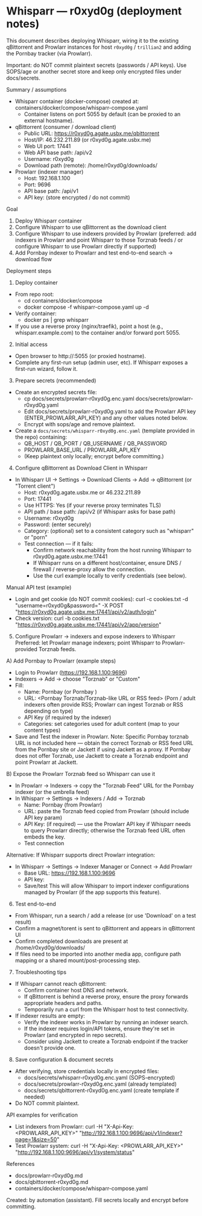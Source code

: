 # Whisparr — r0xyd0g (deployment notes)

This document describes deploying Whisparr, wiring it to the existing qBittorrent and Prowlarr instances for host `r0xyd0g` / `trillian2` and adding the Pornbay tracker (via Prowlarr).

Important: do NOT commit plaintext secrets (passwords / API keys). Use SOPS/age or another secret store and keep only encrypted files under docs/secrets.

Summary / assumptions
- Whisparr container (docker-compose) created at: containers/docker/compose/whisparr-compose.yaml
  - Container listens on port 5055 by default (can be proxied to an external hostname).
- qBittorrent (consumer / download client)
  - Public URL: https://r0xyd0g.agate.usbx.me/qbittorrent
  - Host/IP: 46.232.211.89 (or r0xyd0g.agate.usbx.me)
  - Web UI port: 17441
  - Web API base path: /api/v2
  - Username: r0xyd0g
  - Download path (remote): /home/r0xyd0g/downloads/
- Prowlarr (indexer manager)
  - Host: 192.168.1.100
  - Port: 9696
  - API base path: /api/v1
  - API key: (store encrypted / do not commit)

Goal
1) Deploy Whisparr container
2) Configure Whisparr to use qBittorrent as the download client
3) Configure Whisparr to use indexers provided by Prowlarr (preferred: add indexers in Prowlarr and point Whisparr to those Torznab feeds / or configure Whisparr to use Prowlarr directly if supported)
4) Add Pornbay indexer to Prowlarr and test end-to-end search -> download flow

Deployment steps

1) Deploy container
- From repo root:
  - cd containers/docker/compose
  - docker compose -f whisparr-compose.yaml up -d
- Verify container:
  - docker ps | grep whisparr
- If you use a reverse proxy (nginx/traefik), point a host (e.g., whisparr.example.com) to the container and/or forward port 5055.

2) Initial access
- Open browser to http://<host-or-ip>:5055 (or proxied hostname).
- Complete any first-run setup (admin user, etc). If Whisparr exposes a first-run wizard, follow it.

3) Prepare secrets (recommended)
- Create an encrypted secrets file:
  - cp docs/secrets/prowlarr-r0xyd0g.enc.yaml docs/secrets/prowlarr-r0xyd0g.yaml
  - Edit docs/secrets/prowlarr-r0xyd0g.yaml to add the Prowlarr API key (ENTER_PROWLARR_API_KEY) and any other values noted below.
  - Encrypt with sops/age and remove plaintext.
- Create a `docs/secrets/whisparr-r0xyd0g.enc.yaml` (template provided in the repo) containing:
  - QB_HOST / QB_PORT / QB_USERNAME / QB_PASSWORD
  - PROWLARR_BASE_URL / PROWLARR_API_KEY
  - (Keep plaintext only locally; encrypt before committing.)

4) Configure qBittorrent as Download Client in Whisparr
- In Whisparr UI -> Settings -> Download Clients -> Add -> qBittorrent (or "Torrent client")
  - Host: r0xyd0g.agate.usbx.me or 46.232.211.89
  - Port: 17441
  - Use HTTPS: Yes (if your reverse proxy terminates TLS)
  - API path / base path: /api/v2 (if Whisparr asks for base path)
  - Username: r0xyd0g
  - Password: (enter securely)
  - Category: (optional) set to a consistent category such as "whisparr" or "porn"
  - Test connection — if it fails:
    - Confirm network reachability from the host running Whisparr to r0xyd0g.agate.usbx.me:17441
    - If Whisparr runs on a different host/container, ensure DNS / firewall / reverse-proxy allow the connection.
    - Use the curl example locally to verify credentials (see below).

Manual API test (example)
- Login and get cookie (do NOT commit cookies):
  curl -c cookies.txt -d "username=r0xyd0g&password=<REDACTED>" -X POST "https://r0xyd0g.agate.usbx.me:17441/api/v2/auth/login"
- Check version:
  curl -b cookies.txt "https://r0xyd0g.agate.usbx.me:17441/api/v2/app/version"

5) Configure Prowlarr -> indexers and expose indexers to Whisparr
Preferred: let Prowlarr manage indexers; point Whisparr to Prowlarr-provided Torznab feeds.

A) Add Pornbay to Prowlarr (example steps)
- Login to Prowlarr (https://192.168.1.100:9696)
- Indexers -> Add -> choose "Torznab" or "Custom"
- Fill:
  - Name: Pornbay (or Pornbay <region>)
  - URL: <Pornbay Torznab/Torznab-like URL or RSS feed> (Porn / adult indexers often provide RSS; Prowlarr can ingest Torznab or RSS depending on type)
  - API Key (if required by the indexer)
  - Categories: set categories used for adult content (map to your content types)
- Save and Test the indexer in Prowlarr.
Note: Specific Pornbay torznab URL is not included here — obtain the correct Torznab or RSS feed URL from the Pornbay site or Jackett if using Jackett as a proxy. If Pornbay does not offer Torznab, use Jackett to create a Torznab endpoint and point Prowlarr at Jackett.

B) Expose the Prowlarr Torznab feed so Whisparr can use it
- In Prowlarr -> Indexers -> copy the "Torznab Feed" URL for the Pornbay indexer (or the umbrella feed)
- In Whisparr -> Settings -> Indexers / Add -> Torznab
  - Name: Pornbay (from Prowlarr)
  - URL: paste the Torznab feed copied from Prowlarr (should include API key param)
  - API Key: (if required) — use the Prowlarr API key if Whisparr needs to query Prowlarr directly; otherwise the Torznab feed URL often embeds the key.
  - Test connection

Alternative: If Whisparr supports direct Prowlarr integration:
- In Whisparr -> Settings -> Indexer Manager or Connect -> Add Prowlarr
  - Base URL: https://192.168.1.100:9696
  - API key: <enter Prowlarr API key>
  - Save/test
This will allow Whisparr to import indexer configurations managed by Prowlarr (if the app supports this feature).

6) Test end-to-end
- From Whisparr, run a search / add a release (or use 'Download' on a test result)
- Confirm a magnet/torent is sent to qBittorrent and appears in qBittorrent UI
- Confirm completed downloads are present at /home/r0xyd0g/downloads/
- If files need to be imported into another media app, configure path mapping or a shared mount/post-processing step.

7) Troubleshooting tips
- If Whisparr cannot reach qBittorrent:
  - Confirm container host DNS and network.
  - If qBittorrent is behind a reverse proxy, ensure the proxy forwards appropriate headers and paths.
  - Temporarily run a curl from the Whisparr host to test connectivity.
- If indexer results are empty:
  - Verify the indexer works in Prowlarr by running an indexer search.
  - If the indexer requires login/API tokens, ensure they're set in Prowlarr (and encrypted in repo secrets).
  - Consider using Jackett to create a Torznab endpoint if the tracker doesn't provide one.

8) Save configuration & document secrets
- After verifying, store credentials locally in encrypted files:
  - docs/secrets/whisparr-r0xyd0g.enc.yaml (SOPS-encrypted)
  - docs/secrets/prowlarr-r0xyd0g.enc.yaml (already templated)
  - docs/secrets/qbittorrent-r0xyd0g.enc.yaml (create template if needed)
- Do NOT commit plaintext.

API examples for verification
- List indexers from Prowlarr:
  curl -H "X-Api-Key: <PROWLARR_API_KEY>" "http://192.168.1.100:9696/api/v1/indexer?page=1&size=50"
- Test Prowlarr system:
  curl -H "X-Api-Key: <PROWLARR_API_KEY>" "http://192.168.1.100:9696/api/v1/system/status"

References
- docs/prowlarr-r0xyd0g.md
- docs/qbittorrent-r0xyd0g.md
- containers/docker/compose/whisparr-compose.yaml

Created: by automation (assistant). Fill secrets locally and encrypt before committing.
